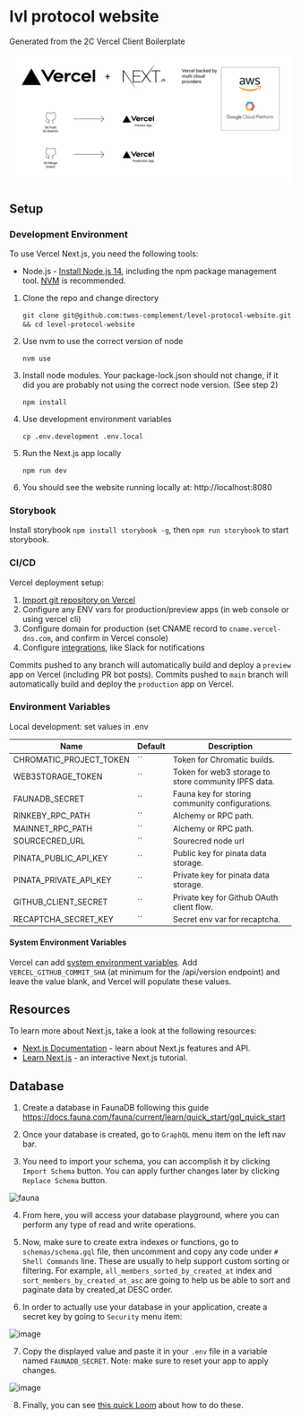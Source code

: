 # lvl protocol website

Generated from the 2C Vercel Client Boilerplate

![Architecture Diagram](/docs/architecture.png)

## Setup

### Development Environment

To use Vercel Next.js, you need the following tools:

- Node.js - [Install Node.js 14](https://nodejs.org/en/), including the npm package management tool. [NVM](https://github.com/nvm-sh/nvm) is recommended.

1. Clone the repo and change directory
   ```
   git clone git@github.com:twos-complement/level-protocol-website.git && cd level-protocol-website
   ```
2. Use nvm to use the correct version of node
   ```
   nvm use
   ```
3. Install node modules. Your package-lock.json should not change, if it did you are probably not using the correct node version. (See step 2)
   ```
   npm install
   ```
4. Use development environment variables
   ```
   cp .env.development .env.local
   ```
5. Run the Next.js app locally
   ```
   npm run dev
   ```
6. You should see the website running locally at: http://localhost:8080

### Storybook

Install storybook `npm install storybook -g`, then `npm run storybook` to start storybook.

### CI/CD

Vercel deployment setup:

1. [Import git repository on Vercel](https://vercel.com/import/git)
2. Configure any ENV vars for production/preview apps (in web console or using vercel cli)
3. Configure domain for production (set CNAME record to `cname.vercel-dns.com`, and confirm in Vercel console)
4. Configure [integrations](https://vercel.com/integrations), like Slack for notifications

Commits pushed to any branch will automatically build and deploy a `preview` app on Vercel (including PR bot posts).
Commits pushed to `main` branch will automatically build and deploy the `production` app on Vercel.

### Environment Variables

Local development: set values in .env

| Name                    | Default | Description                                          |
| ----------------------- | ------- | ---------------------------------------------------- |
| CHROMATIC_PROJECT_TOKEN | ``      | Token for Chromatic builds.                          |
| WEB3STORAGE_TOKEN       | ``      | Token for web3 storage to store community IPFS data. |
| FAUNADB_SECRET          | ``      | Fauna key for storing community configurations.      |
| RINKEBY_RPC_PATH        | ``      | Alchemy or RPC path.                                 |
| MAINNET_RPC_PATH        | ``      | Alchemy or RPC path.                                 |
| SOURCECRED_URL          | ``      | Sourecred node url                                   |
| PINATA_PUBLIC_API_KEY   | ``      | Public key for pinata data storage.                  |
| PINATA_PRIVATE_API_KEY  | ``      | Private key for pinata data storage.                 |
| GITHUB_CLIENT_SECRET    | ``      | Private key for Github OAuth client flow.            |
| RECAPTCHA_SECRET_KEY    | ``      | Secret env var for recaptcha.                        |

#### System Environment Variables

Vercel can add [system environment variables](https://vercel.com/docs/build-step#system-environment-variables). Add `VERCEL_GITHUB_COMMIT_SHA` (at minimum for the /api/version endpoint) and leave the value blank, and Vercel will populate these values.

## Resources

To learn more about Next.js, take a look at the following resources:

- [Next.js Documentation](https://nextjs.org/docs) - learn about Next.js features and API.
- [Learn Next.js](https://nextjs.org/learn) - an interactive Next.js tutorial.

## Database

1. Create a database in FaunaDB following this guide
https://docs.fauna.com/fauna/current/learn/quick_start/gql_quick_start

2. Once your database is created, go to `GraphQL` menu item on the left nav bar.

3. You need to import your schema, you can accomplish it by clicking `Import Schema` button. You can apply further changes later by clicking `Replace Schema` button.

![fauna](https://user-images.githubusercontent.com/2170871/160616923-d09099fd-9a4a-4ca1-88fc-1f7b4aa97a83.png)

4. From here, you will access your database playground, where you can perform any type of read and write operations.

5. Now, make sure to create extra indexes or functions, go to `schemas/schema.gql` file, then uncomment and copy any code under `# Shell Commands` line. These are usually to help support custom sorting or filtering. For example, `all_members_sorted_by_created_at` index and `sort_members_by_created_at_asc` are going to help us be able to sort and paginate data by created_at DESC order.

6. In order to actually use your database in your application, create a secret key by going to `Security` menu item:

![image](https://user-images.githubusercontent.com/2170871/160619958-a8b9277e-5142-4d00-94c4-180d26c53e4e.png)

7. Copy the displayed value and paste it in your `.env` file in a variable named `FAUNADB_SECRET`. Note: make sure to reset your app to apply changes.

![image](https://user-images.githubusercontent.com/2170871/160620425-d4f3a034-a696-4d8a-8b49-8003d0284dd6.png)

8. Finally, you can see [this quick Loom](https://www.loom.com/share/c8456e177ed74f25811e428b3517ccf2) about how to do these.
